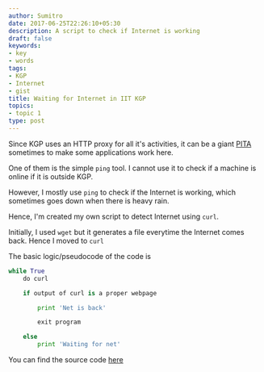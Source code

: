 ```yaml
---
author: Sumitro
date: 2017-06-25T22:26:10+05:30
description: A script to check if Internet is working
draft: false
keywords:
- key
- words
tags:
- KGP
- Internet
- gist
title: Waiting for Internet in IIT KGP
topics:
- topic 1
type: post
---
```


Since KGP uses an HTTP proxy for all it's activities, it can be a giant [PITA][2] sometimes to make some applications work here.

One of them is the simple `ping` tool. I cannot use it to check if a machine is online if it is outside KGP.

However, I mostly use `ping` to check if the Internet is working, which sometimes goes down when there is heavy rain.

Hence, I'm created my own script to detect Internet using `curl`.

Initially, I used `wget` but it generates a file everytime the Internet comes back. Hence I moved to `curl`

The basic logic/pseudocode of the code is

```python
while True
	do curl

	if output of curl is a proper webpage

		print 'Net is back'

		exit program

	else
		print 'Waiting for net'
```

You can find the source code [here][1]

[1]: https://gist.github.com/thexavier666/88a50c25316442eb293f0232a69250e7
[2]: http://www.urbandictionary.com/define.php?term=pita
